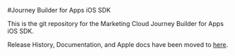 #Journey Builder for Apps iOS SDK

This is the git repository for the Marketing Cloud Journey Builder for Apps iOS SDK.<br>

Release History, Documentation, and Apple docs have been moved to <a href="http://salesforce-marketingcloud.github.io/JB4A-SDK-iOS/" target="_blank">here</a>.
